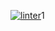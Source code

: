 [![linter](https://github.com/JacobGD1>/<2ICS2O-Unit3-02-HTML-ICS2O-Unit3-02-HTML--1>/workflows/linter/badge.svg)](https://github.com/marketplace/actions/super-linter)1
